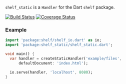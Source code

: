 `shelf_static` is a `Handler` for the Dart `shelf` package.

[![Build Status](https://travis-ci.org/dart-lang/shelf_static.svg?branch=master)](https://travis-ci.org/dart-lang/shelf_static?branch=master)
[![Coverage Status](https://coveralls.io/repos/dart-lang/shelf_static/badge.svg?branch=master&service=github)](https://coveralls.io/github/dart-lang/shelf_static?branch=master)

### Example
```dart
import 'package:shelf/shelf_io.dart' as io;
import 'package:shelf_static/shelf_static.dart';

void main() {
  var handler = createStaticHandler('example/files', 
      defaultDocument: 'index.html');

  io.serve(handler, 'localhost', 8080);
}
```
